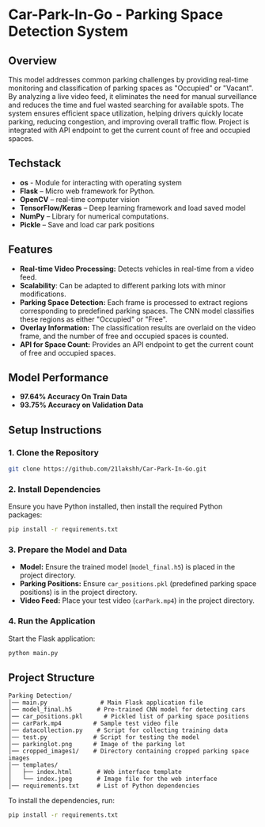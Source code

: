 # Car-Park-In-Go - Parking Space Detection System

## Overview
This model addresses common parking challenges by providing real-time monitoring and classification of parking spaces as "Occupied" or "Vacant". By analyzing a live video feed, it eliminates the need for manual surveillance and reduces the time and fuel wasted searching for available spots. The system ensures efficient space utilization, helping drivers quickly locate parking, reducing congestion, and improving overall traffic flow. Project is integrated with API endpoint to get the current count of free and occupied spaces.  


## Techstack
- **os** - Module for interacting with operating system  
- **Flask** – Micro web framework for Python.
- **OpenCV** – real-time computer vision
- **TensorFlow/Keras** – Deep learning framework and load saved model
- **NumPy** – Library for numerical computations.
- **Pickle** – Save and load car park positions  

## Features
- **Real-time Video Processing:** Detects vehicles in real-time from a video feed.
- **Scalability**: Can be adapted to different parking lots with minor modifications.
- **Parking Space Detection:** Each frame is processed to extract regions corresponding to predefined parking spaces. The CNN model classifies these regions as either "Occupied" or "Free".  
- **Overlay Information:** The classification results are overlaid on the video frame, and the number of free and occupied spaces is counted.  
- **API for Space Count:** Provides an API endpoint to get the current count of free and occupied spaces.

## Model Performance
- **97.64% Accuracy On Train Data**  
- **93.75% Accuracy on Validation Data** 

## Setup Instructions
### 1. Clone the Repository
```sh
git clone https://github.com/21lakshh/Car-Park-In-Go.git
```

### 2. Install Dependencies
Ensure you have Python installed, then install the required Python packages:
```sh
pip install -r requirements.txt
```

### 3. Prepare the Model and Data
- **Model:** Ensure the trained model (`model_final.h5`) is placed in the project directory.
- **Parking Positions:** Ensure `car_positions.pkl` (predefined parking space positions) is in the project directory.
- **Video Feed:** Place your test video (`carPark.mp4`) in the project directory.

### 4. Run the Application
Start the Flask application:
```sh
python main.py
```
## Project Structure
```
Parking Detection/
│── main.py               # Main Flask application file
│── model_final.h5       # Pre-trained CNN model for detecting cars
│── car_positions.pkl      # Pickled list of parking space positions
│── carPark.mp4         # Sample test video file
│── datacollection.py    # Script for collecting training data
│── test.py             # Script for testing the model
│── parkinglot.png      # Image of the parking lot
│── cropped_images1/    # Directory containing cropped parking space images
│── templates/
│   ├── index.html       # Web interface template
│   └── index.jpeg       # Image file for the web interface
│── requirements.txt     # List of Python dependencies
```

To install the dependencies, run:
```sh
pip install -r requirements.txt
```
